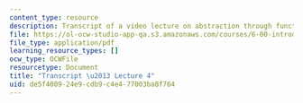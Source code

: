 ```yaml
---
content_type: resource
description: Transcript of a video lecture on abstraction through functions and recursion.
file: https://ol-ocw-studio-app-qa.s3.amazonaws.com/courses/6-00-introduction-to-computer-science-and-programming-fall-2008/de5f400924e9cdb9c4e477003ba8f764_6-00F08-L04.pdf
file_type: application/pdf
learning_resource_types: []
ocw_type: OCWFile
resourcetype: Document
title: "Transcript \u2013 Lecture 4"
uid: de5f4009-24e9-cdb9-c4e4-77003ba8f764
---
```

